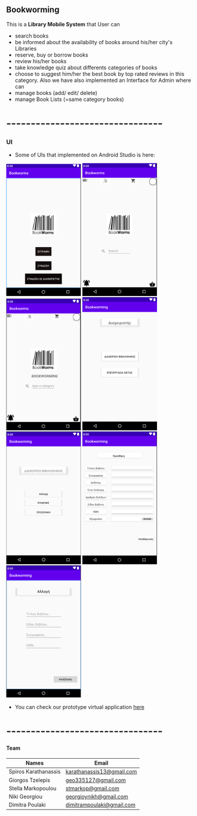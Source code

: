 ## Bookworming

This is a **Library Mobile System** that User can
  - search books
  - be informed about the availability of books around his/her city's Libraries
  - reserve, buy or borrow books
  - review his/her books
  - take knowledge quiz about differents categories of books
  - choose to suggest him/her the best book by top rated reviews in this category.
 Also we have also implemented an Interface for Admin where can
 - manage books (add/ edit/ delete)
 - manage Book Lists (=same category books)
 


# -------------------------------- #


### UI

* Some of UIs that implemented on Android Studio is here:

![Image of Login_Page](./MockUps/login_page.PNG)
![Image of Login_Page](./MockUps/user_main_page.PNG)
![Image of Login_Page](./MockUps/user_bookwormingAnaz_page.PNG)
![Image of Login_Page](./MockUps/admin_main_page.PNG)
![Image of Login_Page](./MockUps/admin_activitySettings_page.PNG)
![Image of Login_Page](./MockUps/admin_addBook_page.PNG)
![Image of Login_Page](./MockUps/admin_editBook_Page.PNG)

* You can check our prototype virtual application [here](https://www.figma.com/proto/BLNJzArXshZJ9vYTSCEAxp/BookWorms?node-id=192%3A2&scaling=scale-down)


# -------------------------------- #


#### Team
Names                 | Email
--------------------- | ---------------------
Spiros Karathanassis  | karathanassis13@gmail.com
Giorgos Tzelepis      | geo335127@gmail.com
Stella Markopoulou    | stmarkop@gmail.com
Niki Georgiou         | georgioynikh@gmail.com
Dimitra Poulaki       | dimitrampoulaki@gmail.com
